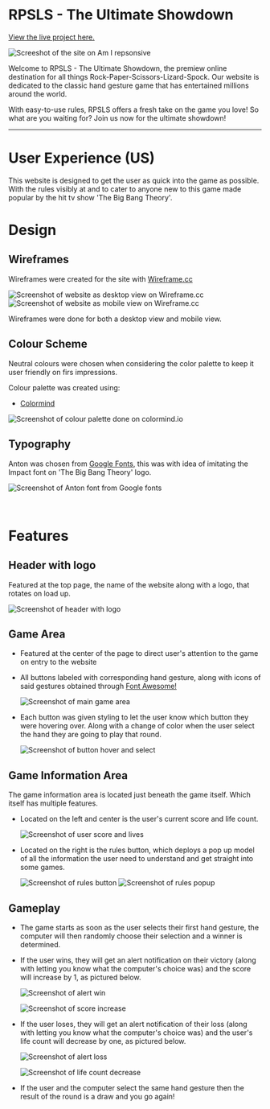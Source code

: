 # RPSLS - The Ultimate Showdown

[View the live project here.](https://deanburke.github.io/RPSLS-TUS/)

![Screeshot of the site on Am I repsonsive](./assets/images/am-i-responsive.jpg)

Welcome to RPSLS - The Ultimate Showdown, the premiew online destination for all things Rock-Paper-Scissors-Lizard-Spock. Our website is dedicated to the classic hand gesture game that has entertained millions around the world.

With easy-to-use rules, RPSLS offers a fresh take on the game you love! So what are you waiting for? Join us now for the ultimate showdown!

---

# User Experience (US)

This website is designed to get the user as quick into the game as possible. With the rules visibly at and to cater to anyone new to this game made popular by the hit tv show 'The Big Bang Theory'.

# Design

## Wireframes

Wireframes were created for the site with  [Wireframe.cc](https://wireframe.cc/)

![Screenshot of website as desktop view on Wireframe.cc](./assets/images/wireframe-desktop.jpg)
![Screenshot of website as mobile view on Wireframe.cc](./assets/images/wireframe-mobile.jpg)

Wireframes were done for both a desktop view and mobile view.

## Colour Scheme

Neutral colours were chosen when considering the color palette to keep it user friendly on firs impressions.

Colour palette was created using:

* [Colormind](http://colormind.io/)

 ![Screenshot of colour palette done on colormind.io](./assets/images/color-scheme.jpg)

 ## Typography

 Anton was chosen from [Google Fonts](https://fonts.google.com/), this was with idea of imitating the Impact font on 'The Big Bang Theory' logo.

  ![Screenshot of Anton font from Google fonts](./assets/images/typography-anton.jpg)

  <br>

# Features

## Header with logo

Featured at the top page, the name of the website along with a logo, that rotates on load up. 

  ![Screenshot of header with logo](./assets/images/header-with-logo.jpg)

## Game Area

* Featured at the center of the page to direct user's attention to the game on entry to the website
* All buttons labeled with corresponding hand gesture, along with icons of said gestures obtained through [Font Awesome!](https://fontawesome.com/)

  ![Screenshot of main game area](./assets/images/game-area.jpg)

* Each button was given styling to let the user know which button they were hovering over. Along with a change of color when the user select the hand they are going to play that round. 

  ![Screenshot of button hover and select](./assets/images/button-hover-select.jpg)

## Game Information Area

The game information area is located just beneath the game itself. Which itself has multiple features. 

* Located on the left and center is the user's current score and life count. 

  ![Screenshot of user score and lives](./assets/images/score-lives.jpg)

* Located on the right is the rules button, which deploys a pop up model of all the information the user need to understand and get straight into some games.

  ![Screenshot of rules button](./assets/images/rules-button.jpg)
  ![Screenshot of rules popup](./assets/images/rules-popup.jpg)

## Gameplay

* The game starts as soon as the user selects their first hand gesture, the computer will then randomly choose their selection and a winner is determined.
* If the user wins, they will get an alert notification on their victory (along with letting you know what the computer's choice was) and the score will increase by 1, as pictured below. 

  ![Screenshot of alert win](./assets/images/alert-win.jpg)

  ![Screenshot of score increase](./assets/images/score-win.jpg)

* If the user loses, they will get an alert notification of their loss (along with letting you know what the computer's choice was) and the user's life count will decrease by one, as pictured below. 

  ![Screenshot of alert loss](./assets/images/alert-loss.jpg)

  ![Screenshot of life count decrease](./assets/images/lives-loss.jpg)

* If the user and the computer select the same hand gesture then the result of the round is a draw and you go again!








